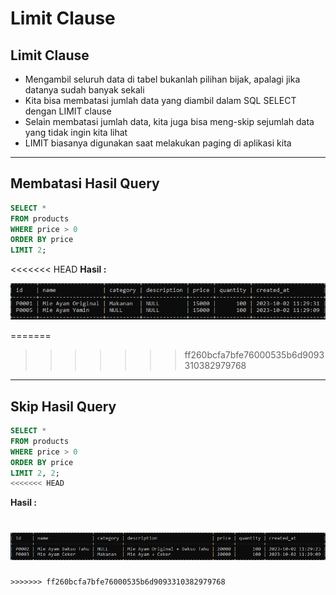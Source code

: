 # Limit Clause

## Limit Clause

- Mengambil seluruh data di tabel bukanlah pilihan bijak, apalagi jika datanya sudah banyak sekali
- Kita bisa membatasi jumlah data yang diambil dalam SQL SELECT dengan LIMIT clause
- Selain membatasi jumlah data, kita juga bisa meng-skip sejumlah data yang tidak ingin kita lihat
- LIMIT biasanya digunakan saat melakukan paging di aplikasi kita

---

## Membatasi Hasil Query

```sql
SELECT *
FROM products
WHERE price > 0
ORDER BY price
LIMIT 2;
```

<<<<<<< HEAD
**Hasil :**

![1](../assets/img/21/1.PNG)

=======
>>>>>>> ff260bcfa7bfe76000535b6d9093310382979768
---

## Skip Hasil Query

```sql
SELECT *
FROM products
WHERE price > 0
ORDER BY price
LIMIT 2, 2;
<<<<<<< HEAD
```

**Hasil :**

![2](../assets/img/21/2.PNG)
=======
```
>>>>>>> ff260bcfa7bfe76000535b6d9093310382979768
